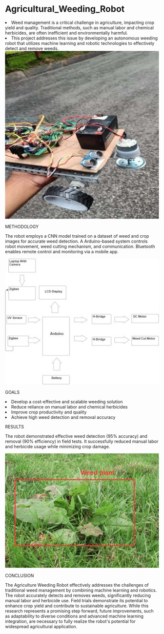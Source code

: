 # Agricultural_Weeding_Robot

<li>Weed management is a critical challenge in agriculture, impacting crop yield and quality. Traditional methods, such as manual labor and chemical herbicides, are often inefficient and environmentally harmful. 
<li>This project addresses this issue by developing an autonomous weeding robot that utilizes machine learning and robotic technologies to effectively detect and remove weeds.

<img width="882px" height="550px" alt="image" src="https://github.com/Mrnidhi/Agricultural_Weeding_Robot/blob/main/Images/Picture4.jpg">


METHODOLOGY

The robot employs a CNN model trained on a dataset of weed and crop images for accurate weed detection. A Arduino-based system controls robot movement, weed cutting mechanism, and communication. Bluetooth enables remote control and monitoring via a mobile app.

<img width="882" alt="image" src="https://github.com/Mrnidhi/Agricultural_Weeding_Robot/blob/main/Images/Picture1.jpg">

GOALS

<li>Develop a cost-effective and scalable weeding solution
<li>Reduce reliance on manual labor and chemical herbicides
<li>Improve crop productivity and quality
<li>Achieve high weed detection and removal accuracy

RESULTS

The robot demonstrated effective weed detection (95% accuracy) and removal (90% efficiency) in field tests. It successfully reduced manual labor and herbicide usage while minimizing crop damage.

<img width="882" alt="image" src="https://github.com/Mrnidhi/Agricultural_Weeding_Robot/blob/main/Images/Picture6.png">

CONCLUSION

The Agriculture Weeding Robot effectively addresses the challenges of traditional weed management by combining machine learning and robotics. The robot accurately detects and removes weeds, significantly reducing manual labor and herbicide use. Field trials demonstrate its potential to enhance crop yield and contribute to sustainable agriculture. While this research represents a promising step forward, future improvements, such as adaptability to diverse conditions and advanced machine learning integration, are necessary to fully realize the robot's potential for widespread agricultural application.
